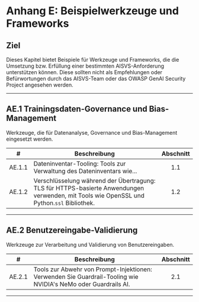 # Anhang E: Beispielwerkzeuge und Frameworks

## Ziel

Dieses Kapitel bietet Beispiele für Werkzeuge und Frameworks, die die Umsetzung bzw. Erfüllung einer bestimmten AISVS-Anforderung unterstützen können. Diese sollten nicht als Empfehlungen oder Befürwortungen durch das AISVS-Team oder das OWASP GenAI Security Project angesehen werden.

---

## AE.1 Trainingsdaten-Governance und Bias-Management

Werkzeuge, die für Datenanalyse, Governance und Bias-Management eingesetzt werden.

|   #    | Beschreibung                                                                                                                              | Abschnitt |
| :----: | ----------------------------------------------------------------------------------------------------------------------------------------- | :-------: |
| AE.1.1 | Dateninventar-Tooling: Tools zur Verwaltung des Dateninventars wie...                                                                     |    1.1    |
| AE.1.2 | Verschlüsselung während der Übertragung: TLS für HTTPS-basierte Anwendungen verwenden, mit Tools wie OpenSSL und Python.`ssl` Bibliothek. |    1.2    |

---

## AE.2 Benutzereingabe-Validierung

Werkzeuge zur Verarbeitung und Validierung von Benutzereingaben.

|   #    | Beschreibung                                                                                                   | Abschnitt |
| :----: | -------------------------------------------------------------------------------------------------------------- | :-------: |
| AE.2.1 | Tools zur Abwehr von Prompt-Injektionen: Verwenden Sie Guardrail-Tooling wie NVIDIA's NeMo oder Guardrails AI. |    2.1    |

---

